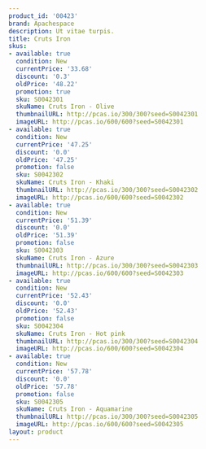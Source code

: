 ```yaml
---
product_id: '00423'
brand: Apachespace
description: Ut vitae turpis.
title: Cruts Iron
skus:
- available: true
  condition: New
  currentPrice: '33.68'
  discount: '0.3'
  oldPrice: '48.22'
  promotion: true
  sku: S0042301
  skuName: Cruts Iron - Olive
  thumbnailURL: http://pcas.io/300/300?seed=S0042301
  imageURL: http://pcas.io/600/600?seed=S0042301
- available: true
  condition: New
  currentPrice: '47.25'
  discount: '0.0'
  oldPrice: '47.25'
  promotion: false
  sku: S0042302
  skuName: Cruts Iron - Khaki
  thumbnailURL: http://pcas.io/300/300?seed=S0042302
  imageURL: http://pcas.io/600/600?seed=S0042302
- available: true
  condition: New
  currentPrice: '51.39'
  discount: '0.0'
  oldPrice: '51.39'
  promotion: false
  sku: S0042303
  skuName: Cruts Iron - Azure
  thumbnailURL: http://pcas.io/300/300?seed=S0042303
  imageURL: http://pcas.io/600/600?seed=S0042303
- available: true
  condition: New
  currentPrice: '52.43'
  discount: '0.0'
  oldPrice: '52.43'
  promotion: false
  sku: S0042304
  skuName: Cruts Iron - Hot pink
  thumbnailURL: http://pcas.io/300/300?seed=S0042304
  imageURL: http://pcas.io/600/600?seed=S0042304
- available: true
  condition: New
  currentPrice: '57.78'
  discount: '0.0'
  oldPrice: '57.78'
  promotion: false
  sku: S0042305
  skuName: Cruts Iron - Aquamarine
  thumbnailURL: http://pcas.io/300/300?seed=S0042305
  imageURL: http://pcas.io/600/600?seed=S0042305
layout: product
---
```

